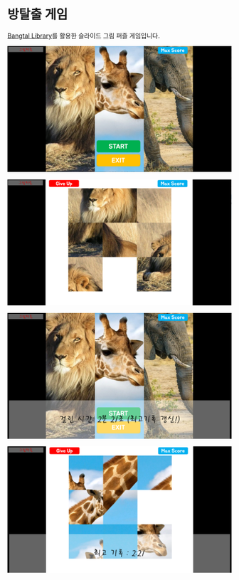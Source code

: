 # 방탈출 게임

[Bangtal Library](https://cafe.naver.com/bangtal)를 활용한 슬라이드 그림 퍼즐 게임입니다.

![1.png](docs/1.PNG)

![2.png](docs/2.PNG)

![3.png](docs/3.PNG)

![4.png](docs/4.PNG)
